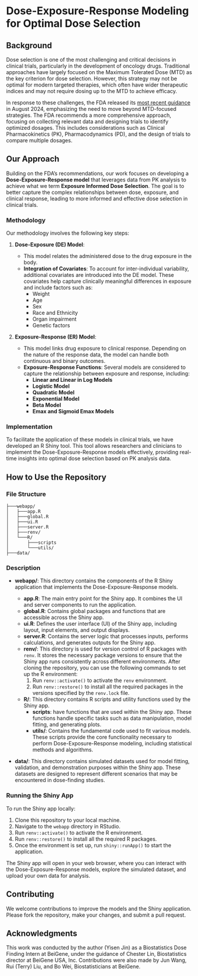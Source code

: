 # Dose-Exposure-Response Modeling for Optimal Dose Selection

## Background

Dose selection is one of the most challenging and critical decisions in clinical trials, particularly in the development of oncology drugs. Traditional approaches have largely focused on the Maximum Tolerated Dose (MTD) as the key criterion for dose selection. However, this strategy may not be optimal for modern targeted therapies, which often have wider therapeutic indices and may not require dosing up to the MTD to achieve efficacy.

In response to these challenges, the FDA released its [most recent guidance](https://www.fda.gov/regulatory-information/search-fda-guidance-documents/optimizing-dosage-human-prescription-drugs-and-biological-products-treatment-oncologic-diseases) in August 2024, emphasizing the need to move beyond MTD-focused strategies. The FDA recommends a more comprehensive approach, focusing on collecting relevant data and designing trials to identify optimized dosages. This includes considerations such as Clinical Pharmacokinetics (PK), Pharmacodynamics (PD), and the design of trials to compare multiple dosages.

## Our Approach

Building on the FDA’s recommendations, our work focuses on developing a **Dose-Exposure-Response model** that leverages data from PK analysis to achieve what we term **Exposure Informed Dose Selection**. The goal is to better capture the complex relationships between dose, exposure, and clinical response, leading to more informed and effective dose selection in clinical trials.

### Methodology

Our methodology involves the following key steps:

1. **Dose-Exposure (DE) Model**: 
   - This model relates the administered dose to the drug exposure in the body. 
   - **Integration of Covariates**: To account for inter-individual variability, additional covariates are introduced into the DE model. These covariates help capture clinically meaningful differences in exposure and include factors such as:
     - Weight
     - Age
     - Sex
     - Race and Ethnicity
     - Organ impairment
     - Genetic factors

2. **Exposure-Response (ER) Model**:
   - This model links drug exposure to clinical response. Depending on the nature of the response data, the model can handle both continuous and binary outcomes.
   - **Exposure-Response Functions**: Several models are considered to capture the relationship between exposure and response, including:
     - **Linear and Linear in Log Models**
     - **Logistic Model**
     - **Quadratic Model**
     - **Exponential Model**
     - **Beta Model**
     - **Emax and Sigmoid Emax Models**

### Implementation

To facilitate the application of these models in clinical trials, we have developed an R Shiny tool. This tool allows researchers and clinicians to implement the Dose-Exposure-Response models effectively, providing real-time insights into optimal dose selection based on PK analysis data.

## How to Use the Repository

### File Structure
```
├───webapp/
│   ├───app.R
│   ├───global.R
│   ├───ui.R
│   ├───server.R
│   ├───renv/
│   └───R/
│       ├───scripts
│       └───utils/
├───data/
```


### Description

- **webapp/**: This directory contains the components of the R Shiny application that implements the Dose-Exposure-Response models.
  - **app.R**: The main entry point for the Shiny app. It combines the UI and server components to run the application.
  - **global.R**: Contains global packages and functions that are accessible across the Shiny app.
  - **ui.R**: Defines the user interface (UI) of the Shiny app, including layout, input elements, and output displays.
  - **server.R**: Contains the server logic that processes inputs, performs calculations, and generates outputs for the Shiny app.
  - **renv/**: This directory is used for version control of R packages with `renv`. It stores the necessary package versions to ensure that the Shiny app runs consistently across different environments. After cloning the repository, you can use the following commands to set up the R environment:
    1. Run `renv::activate()` to activate the `renv` environment.
    2. Run `renv::restore()` to install all the required packages in the versions specified by the `renv.lock` file.
  - **R/**: This directory contains R scripts and utility functions used by the Shiny app.
    - **scripts**: have functions that are used within the Shiny app. These functions handle specific tasks such as data manipulation, model fitting, and generating plots.
    - **utils/**: Contains the fundamental code used to fit various models. These scripts provide the core functionality necessary to perform Dose-Exposure-Response modeling, including statistical methods and algorithms.

- **data/**: This directory contains simulated datasets used for model fitting, validation, and demonstration purposes within the Shiny app. These datasets are designed to represent different scenarios that may be encountered in dose-finding studies.

### Running the Shiny App

To run the Shiny app locally:

1. Clone this repository to your local machine.
2. Navigate to the `webapp` directory in RStudio.
3. Run `renv::activate()` to activate the R environment.
4. Run `renv::restore()` to install all the required R packages.
5. Once the environment is set up, run `shiny::runApp()` to start the application.

The Shiny app will open in your web browser, where you can interact with the Dose-Exposure-Response models, explore the simulated dataset, and upload your own data for analysis.


## Contributing

We welcome contributions to improve the models and the Shiny application. Please fork the repository, make your changes, and submit a pull request.


## Acknowledgments
This work was conducted by the author (Yisen Jin) as a Biostatistics Dose Finding Intern at BeiGene, under the guidance of Chester Lin, Biostatistics director at BeiGene USA, Inc. Contributions were also made by Jun Wang, Rui (Terry) Liu, and Bo Wei, Biostatisticians at BeiGene.


